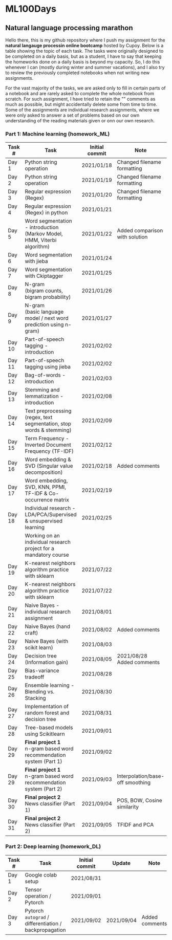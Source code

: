 # ML100Days
## Natural language processing marathon

Hello there, this is my github repository where I push my assignment for the <b>natural langauge processin online bootcamp</b> hosted by Cupoy. Below is a table showing the topic of each task. The tasks were originally designed to be completed on a daily basis, but as a student, I have to say that keeping the homeworks done on a daily basis is beyond my capacity. So, I do this whenever I can (mostly during winter and summer vacations), and I also try to review the previously completed notebooks when not writing new assignments. 

For the vast majority of the tasks, we are asked only to fill in certain parts of a notebook and are rarely asked to complete the whole notebook from scratch. For such assignment, I have tried to retain the "<your code here>" comments as much as possible, but might accidentally delete some from time to time. Some of the assignments are individual research assignments, where we were only asked to answer a set of problems based on our own understanding of the reading materials given or onn our own research.
  
### Part 1: Machine learning (homework_ML)

|Task #  | Task                                                                         | Initial commit  | Note                           |
|--------|----------------------------------------------------------------------------- |---------------- |--------------------------------|
| Day 1  | Python string operation                                                      | 2021/01/18      | Changed filename formatting    |
| Day 2  | Python string operation                                                      | 2021/01/19      | Changed filename formatting    |
| Day 3  | Regular expression (Regex)                                                   | 2021/01/20      | Changed filename formatting    |
| Day 4  | Regular expression (Regex) in python                                         | 2021/01/21      |                                |
| Day 5  | Word segmentation - introduction <br>(Markov Model, HMM, Viterbi algorithm)  | 2021/01/22      | Added comparison with solution |
| Day 6  | Word segmentation with jieba                                                 | 2021/01/24      |                                |
| Day 7  | Word segmentation with Ckiptagger                                            | 2021/01/25      |                                |
| Day 8  | N-gram <br>(bigram counts, bigram probability)                               | 2021/01/26      |                                |
| Day 9  | N-gram <br>(basic language model / next word prediction using n-gram)        | 2021/01/27      |           |
| Day 10 | Part-of-speech tagging  -  introduction                                      | 2021/02/02      |           |
| Day 11 | Part-of-speech tagging using jieba                                           | 2021/02/02      |           |
| Day 12 | Bag-of-words - introduction                                                  | 2021/02/03      |           |
| Day 13 | Stemming and lemmatization - introduction                                    | 2021/02/08      |           |
| Day 14 | Text preprocessing (regex, text segmentation, stop words & stemming)         | 2021/02/09      |      |
| Day 15 | Term Frequency - Inverted Document Frequency (TF-IDF)                        | 2021/02/12      |           |
| Day 16 | Word embedding & SVD (Singular value decomposition)                          | 2021/02/18      | Added comments                 |
| Day 17 | Word embedding, SVD, KNN, PPMI, TF-IDF & Co-occurrence matrix                | 2021/02/19      |                          |
| Day 18 | Individual research - LDA/PCA/Supervised & unsupervised learning             | 2021/02/25      |                                          |
|        | Working on an individual research project for a mandatory course                                                                             |
| Day 19 | K-nearest neighbors algorithm practice with sklearn                          | 2021/07/22      |                                            |
| Day 20 | K-nearest neighbors algorithm practice with sklearn                          | 2021/07/22      |                                            |
| Day 21 | Naive Bayes - individual research assignment                                 | 2021/08/01      |                                            |
| Day 22 | Naive Bayes (hand craft)                                                     | 2021/08/02      | Added comments                 |
| Day 23 | Naive Bayes (with scikit learn)                                              | 2021/08/03      |                                            |
| Day 24 | Decision tree <br>(Information gain)                                         | 2021/08/05      | 2021/08/28  Added comments                 |
| Day 25 | Bias-variance tradeoff                                                       | 2021/08/28      |                                           |
| Day 26 | Ensemble learning - Blending vs. Stacking                                    | 2021/08/30      |                                           |
| Day 27 | Implementation of random forest and decision tree                            | 2021/08/31      |                                            |
| Day 28 | Tree-based models using Scikitlearn                                          | 2021/09/01      |                                            |
| Day 29 | <b>Final project 1</b><br>n-gram based word recommendation system (Part 1)   | 2021/09/02      |                                            |
| Day 29 | <b>Final project 1</b><br>n-gram based word recommendation system (Part 2)   | 2021/09/03      |            Interpolation/base-off smoothing|
| Day 30 | <b>Final project 2</b><br>News classifier (Part 1)                           | 2021/09/04      |             POS, BOW, Cosine similarity    |
| Day 31 | <b>Final project 2</b><br>News classifier (Part 2)                           | 2021/09/05      |             TFIDF and PCA                  |


### Part 2: Deep learning (homework_DL)
|Task #  | Task                                                                         | Initial commit  | Update     | Note                           |
|--------|----------------------------------------------------------------------------- |---------------- |------------|--------------------------------|
| Day 1  | Google colab setup                                                           | 2021/08/31      |            |                                |
| Day 2  | Tensor operation / Pytorch                                                   | 2021/09/01      |            |                                |
| Day 3  | Pytorch `autograd` / differentiation / backpropagation                       | 2021/09/02      | 2021/09/04 | Added comments                 |
